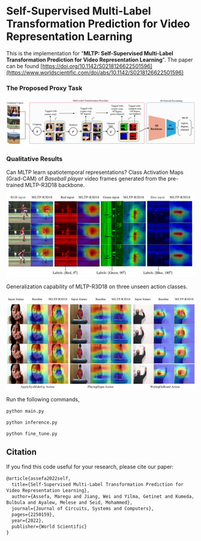 # Self-Supervised Multi-Label Transformation Prediction for Video Representation Learning
This is the implementation for "**MLTP: Self-Supervised Multi-Label Transformation Prediction for Video Representation Learning**". The paper can be found [https://doi.org/10.1142/S0218126622501596](https://www.worldscientific.com/doi/abs/10.1142/S0218126622501596)

### The Proposed Proxy Task

<div style='float: center'>
  <img style='width: 600px' src="./figures/old_results/mltp.png"></img>
</div>

### Qualitative Results
Can MLTP learn spatiotemporal representations?
Class Activation Maps (Grad-CAM) of *Baseball player* video frames generated from the pre-trained MLTP-R3D18
backbone.
<div style='float: center'>
  <img style='width: 600px' src="./figures/old_results/channel_attention.png"></img>
</div>

Generalization capability of MLTP-R3D18 on three unseen action classes.
<div style='float: center'>
  <img style='width: 600px' src="./figures/old_results/temporal_attention.png"></img>
</div>

Run the following commands,
```
python main.py
```
``` 
python inference.py
```
```
python fine_tune.py
```

## Citation
If you find this code useful for your research, please cite our paper:

    @article{assefa2022self,
      title={Self-Supervised Multi-Label Transformation Prediction for Video Representation Learning},
      author={Assefa, Maregu and Jiang, Wei and Yilma, Getinet and Kumeda, Bulbula and Ayalew, Melese and Seid, Mohammed},
      journal={Journal of Circuits, Systems and Computers},
      pages={2250159},
      year={2022},
      publisher={World Scientific}
    }
